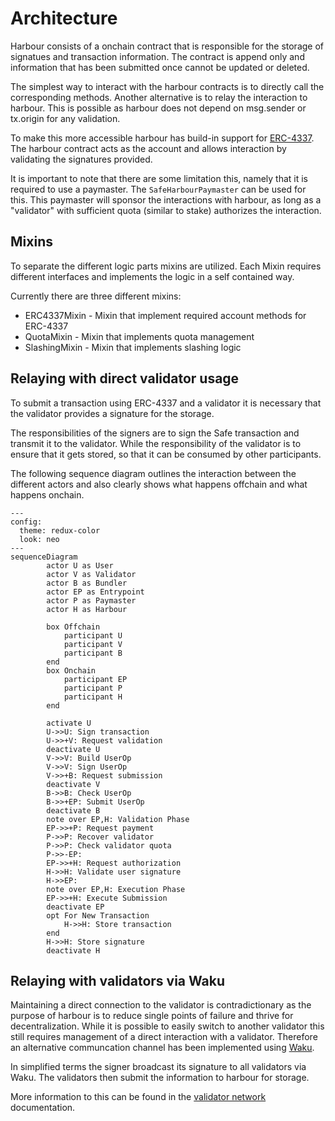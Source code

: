 # Architecture

Harbour consists of a onchain contract that is responsible for the storage of signatues and transaction information. The contract is append only and information that has been submitted once cannot be updated or deleted.

The simplest way to interact with the harbour contracts is to directly call the corresponding methods. Another alternative is to relay the interaction to harbour. This is possible as harbour does not depend on msg.sender or tx.origin for any validation.

To make this more accessible harbour has build-in support for [ERC-4337](https://ercs.ethereum.org/ERCS/erc-4337). The harbour contract acts as the account and allows interaction by validating the signatures provided.

It is important to note that there are some limitation this, namely that it is required to use a paymaster. The `SafeHarbourPaymaster` can be used for this. This paymaster will sponsor the interactions with harbour, as long as a "validator" with sufficient quota (similar to stake) authorizes the interaction. 

## Mixins

To separate the different logic parts mixins are utilized. Each Mixin requires different interfaces and implements the logic in a self contained way.

Currently there are three different mixins:
- ERC4337Mixin - Mixin that implement required account methods for ERC-4337
- QuotaMixin - Mixin that implements quota management
- SlashingMixin - Mixin that implements slashing logic

## Relaying with direct validator usage

To submit a transaction using ERC-4337 and a validator it is necessary that the validator provides a signature for the storage.

The responsibilities of the signers are to sign the Safe transaction and transmit it to the validator. While the responsibility of the validator is to ensure that it gets stored, so that it can be consumed by other participants.

The following sequence diagram outlines the interaction between the different actors and also clearly shows what happens offchain and what happens onchain.

```mermaid
---
config:
  theme: redux-color
  look: neo
---
sequenceDiagram
        actor U as User
        actor V as Validator
        actor B as Bundler
        actor EP as Entrypoint
        actor P as Paymaster
        actor H as Harbour
		    
        box Offchain
            participant U
            participant V
            participant B
        end
        box Onchain
            participant EP
            participant P
            participant H
        end

        activate U
        U->>U: Sign transaction
        U->>+V: Request validation
        deactivate U
        V->>V: Build UserOp
        V->>V: Sign UserOp
        V->>+B: Request submission
        deactivate V
        B->>B: Check UserOp
        B->>+EP: Submit UserOp
        deactivate B
        note over EP,H: Validation Phase
        EP->>+P: Request payment
        P->>P: Recover validator
        P->>P: Check validator quota
        P->>-EP: 
        EP->>+H: Request authorization
        H->>H: Validate user signature
        H->>EP: 
        note over EP,H: Execution Phase
        EP->>+H: Execute Submission
        deactivate EP
        opt For New Transaction
            H->>H: Store transaction
        end
        H->>H: Store signature
        deactivate H
```

## Relaying with validators via Waku

Maintaining a direct connection to the validator is contradictionary as the purpose of harbour is to reduce single points of failure and thrive for decentralization. While it is possible to easily switch to another validator this still requires management of a direct interaction with a validator. Therefore an alternative communcation channel has been implemented using [Waku](https://github.com/waku-org/waku).

In simplified terms the signer broadcast its signature to all validators via Waku. The validators then submit the information to harbour for storage.

More information to this can be found in the [validator network](validator_network.md) documentation.